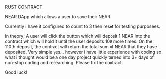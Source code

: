 RUST CONTRACT

NEAR DApp which allows a user to save their NEAR.

Currently i have it configured to count to 3 then reset for testing purposees.

In theory; A user will click the button which will deposit 1 NEAR into the contract which will hold it until the user deposits 109 more times. On the 110th deposit, the contract will return the total sum of NEAR that they have deposited. Very simple yes... however i have little experience with coding so what i thought would be a one day project quickly turned into 3+ days of non-stop coding and researching. Please fix the contract.


Good luck!


